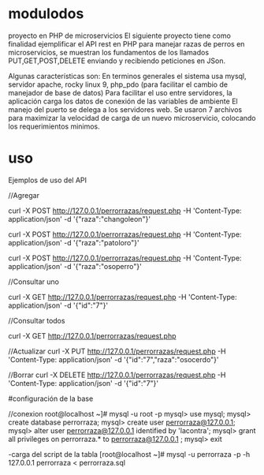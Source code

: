 # modulodos
proyecto en PHP de microservicios
El siguiente proyecto tiene como finalidad ejemplificar el API rest en PHP para manejar razas de perros en microservicios, se muestran los fundamentos de los llamados PUT,GET,POST,DELETE enviando y recibiendo peticiones en JSon.

Algunas características son:
En terminos generales el sistema usa mysql, servidor apache, rocky linux 9, php_pdo (para facilitar el cambio de manejador de base de datos)
Para facilitar el uso entre servidores, la aplicación carga los datos de conexión de las variables de ambiente
El manejo del puerto se delega a los servidores web.
Se usaron 7 archivos para maximizar la velocidad de carga de un nuevo microservicio, colocando los requerimientos minimos.

# uso
Ejemplos de uso del API

//Agregar

curl -X POST http://127.0.0.1/perrorrazas/request.php -H 'Content-Type: application/json' -d '{"raza":"changoleon"}'

curl -X POST http://127.0.0.1/perrorrazas/request.php -H 'Content-Type: application/json' -d '{"raza":"patoloro"}'

curl -X POST http://127.0.0.1/perrorrazas/request.php -H 'Content-Type: application/json' -d '{"raza":"osoperro"}'


//Consultar uno

curl -X GET http://127.0.0.1/perrorrazas/request.php -H 'Content-Type: application/json' -d '{"id":"7"}'


//Consultar todos

curl -X GET http://127.0.0.1/perrorrazas/request.php


//Actualizar
curl -X PUT http://127.0.0.1/perrorrazas/request.php -H 'Content-Type: application/json' -d '{"id":"7","raza":"osocerdo"}'

//Borrar
curl -X DELETE http://127.0.0.1/perrorrazas/request.php -H 'Content-Type: application/json' -d '{"id":"7"}'


#configuración de la base

//conexion
root@localhost ~]# mysql -u root -p
mysql> use mysql;
mysql> create database perrorraza;
mysql> create user perrorraza@127.0.0.1;
mysql>  alter user perrorraza@127.0.0.1 identified  by 'lacontra';
mysql> grant all privileges on perrorraza.* to perrorraza@127.0.0.1 ;
mysql> exit

-carga del script de la tabla
[root@localhost ~]# mysql -u perrorraza -p -h 127.0.0.1 perrorraza   < perrorraza.sql

